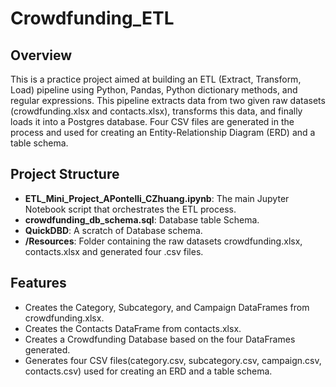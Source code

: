# Crowdfunding_ETL #
## Overview
This is a practice project aimed at building an ETL (Extract, Transform, Load) pipeline using Python, Pandas, Python dictionary methods, and regular expressions. This pipeline extracts data from two given raw datasets (crowdfunding.xlsx and contacts.xlsx), transforms this data, and finally loads it into a Postgres database. Four CSV files are generated in the process and used for creating an Entity-Relationship Diagram (ERD) and a table schema.

## Project Structure
- **ETL_Mini_Project_APontelli_CZhuang.ipynb**: The main Jupyter Notebook script that orchestrates the ETL process.
- **crowdfunding_db_schema.sql**: Database table Schema.
- **QuickDBD**: A scratch of Database schema.
- **/Resources**: Folder containing the raw datasets crowdfunding.xlsx, contacts.xlsx and generated four .csv files.

## Features
- Creates the Category, Subcategory, and Campaign DataFrames from crowdfunding.xlsx.
- Creates the Contacts DataFrame from contacts.xlsx.
- Creates a Crowdfunding Database based on the four DataFrames generated.
- Generates four CSV files(category.csv, subcategory.csv, campaign.csv, contacts.csv) used for creating an ERD and a table schema.
